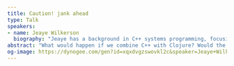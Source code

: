 ```yaml
---
title: Caution! jank ahead
type: Talk
speakers:
- name: Jeaye Wilkerson
  biography: "Jeaye has a background in C++ systems programming, focusing on games and game engines. After several years of making games, he co-founded and built an e-sports tournament startup written in full-stack Clojure. These days, he’s writing Clojure at Electronic Arts (EA) to build tooling used for making some of the world’s top games.\r\n\r\nJeaye is the creator of the jank programming language, a Clojure dialect on LLVM with a native runtime and C++ interop."
abstract: "What would happen if we combine C++ with Clojure? Would the result be too dangerous for this world? Imagine a language that allows you to leverage Clojure's expressive, functional programming capabilities while tapping into the raw performance and system-level access of C++. That language is called jank. \r\n\r\nTogether, we'll discover how jank bridges the gap between the elegance of Clojure and the raw native power of C++ and why this seemingly dangerous combination might be the future of high-performance computing."
og-image: https://dynogee.com/gen?id=xqxdvgzswovkl2c&speaker=Jeaye+Wilkerson&title=Caution%21+jank+ahead&type=Talk
---
```

